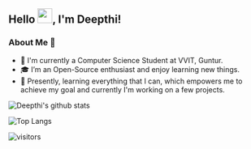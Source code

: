 <!---
deepthiinduri/deepthiinduri is a ✨ special ✨ repository because its `README.md` (this file) appears on your GitHub profile.
You can click the Preview link to take a look at your changes.
--->
## Hello <img src="https://github.com/TheDudeThatCode/TheDudeThatCode/blob/master/Assets/Hi.gif" width="29px">, I'm Deepthi!

### About Me 🚀

- 👀 I'm currently a Computer Science Student at VVIT, Guntur.
- 🎓 I’m an Open-Source enthusiast and enjoy learning new things.
- 👧 Presently, learning everything that I can, which empowers me to achieve my goal and currently I'm working on a few projects.

![Deepthi's github stats](https://github-readme-stats.vercel.app/api?username=deepthiinduri&show_icons=true&hide_border=true)

![Top Langs](https://github-readme-stats.vercel.app/api/top-langs/?username=deepthiinduri&layout=compact&hide_border=true)

![visitors](https://visitor-badge.laobi.icu/badge?page_id=deepthiinduri.deepthiinduri)
